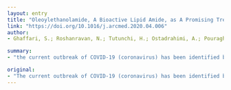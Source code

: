 ```yaml
---
layout: entry
title: "Oleoylethanolamide, A Bioactive Lipid Amide, as A Promising Treatment Strategy for Coronavirus/COVID-19"
link: "https://doi.org/10.1016/j.arcmed.2020.04.006"
author:
- Ghaffari, S.; Roshanravan, N.; Tutunchi, H.; Ostadrahimi, A.; Pouraghaei, M.; Kafil, B.

summary:
- "the current outbreak of COVID-19 (coronavirus) has been identified by World Health Organization (WHO) as a global pandemic. Bioactive lipids with an array of known health-promoting properties can be suggested as effective agents in alleviating acute respiratory stress induced by virus. There is an urgent need to identify safe and effective drugs or potential adjuvant therapy in this regard."

original:
- "The current outbreak of COVID-19 (coronavirus) has been identified by World Health Organization (WHO) as a global pandemic. With the emergence of the COVID-19 virus and considering the lack of effective pharmaceutical treatment for it, there is an urgent need to identify safe and effective drugs or potential adjuvant therapy in this regard. Bioactive lipids with an array of known health-promoting properties can be suggested as effective agents in alleviating acute respiratory stress induced by virus. The bioactive lipid amide, oleoylethanolamide (OEA), due to several distinctive homeostatic properties, including anti-inflammatory activities, modulation of immune response, and anti-oxidant effects can be considered as a novel potential pharmacological alternative for the management of COVID-19."
---
```


